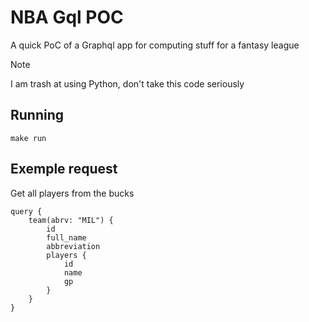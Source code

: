 # NBA Gql POC
A quick PoC of a Graphql app for computing stuff for a fantasy league

> [!NOTE]
> I am trash at using Python, don't take this code seriously

## Running
```shell
make run
```

## Exemple request
Get all players from the bucks
```gql
query {
    team(abrv: "MIL") {
        id
        full_name
        abbreviation
        players {
            id
            name
            gp
        }
    }
}
```